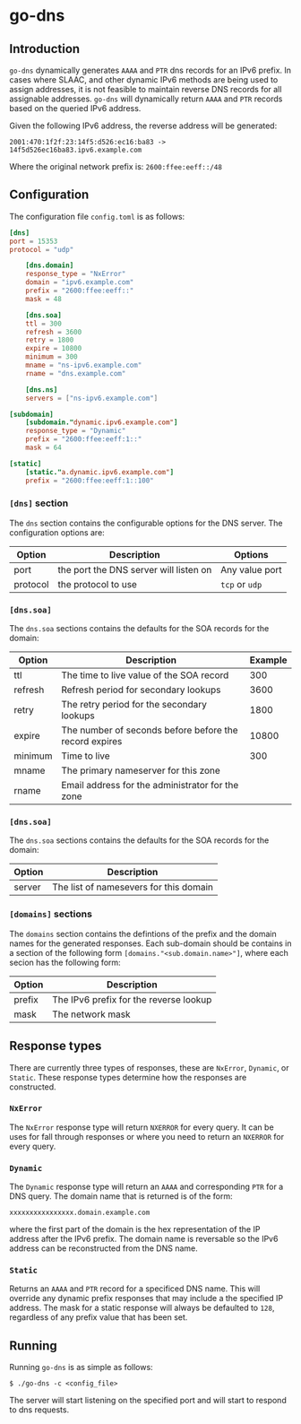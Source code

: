 # go-dns

## Introduction

`go-dns` dynamically generates `AAAA` and `PTR` dns records for an IPv6 prefix. In cases where SLAAC, and other dynamic IPv6 methods are being used to assign addresses, it is not feasible to maintain reverse DNS records for all assignable addresses. `go-dns` will dynamically return `AAAA` and `PTR` records based on the queried IPv6 address.

Given the following IPv6 address, the reverse address will be generated:

```
2001:470:1f2f:23:14f5:d526:ec16:ba83 -> 14f5d526ec16ba83.ipv6.example.com
```

Where the original network prefix is: `2600:ffee:eeff::/48`

## Configuration

The configuration file `config.toml` is as follows:

```toml
[dns]
port = 15353
protocol = "udp"

    [dns.domain]
    response_type = "NxError"
    domain = "ipv6.example.com"
    prefix = "2600:ffee:eeff::"
    mask = 48

    [dns.soa]
    ttl = 300
    refresh = 3600
    retry = 1800
    expire = 10800
    minimum = 300
    mname = "ns-ipv6.example.com"
    rname = "dns.example.com"

    [dns.ns]
    servers = ["ns-ipv6.example.com"]

[subdomain]
    [subdomain."dynamic.ipv6.example.com"]
    response_type = "Dynamic"
    prefix = "2600:ffee:eeff:1::"
    mask = 64

[static]
    [static."a.dynamic.ipv6.example.com"]
    prefix = "2600:ffee:eeff:1::100"

```

### `[dns]` section

The `dns` section contains the configurable options for the DNS server. The configuration options are:

| Option   | Description                            | Options        |
|----------|----------------------------------------|----------------|
| port     | the port the DNS server will listen on | Any value port |
| protocol | the protocol to use                    | `tcp` or `udp` |

### `[dns.soa]`

The `dns.soa` sections contains the defaults for the SOA records for the domain:

| Option  | Description                                            | Example |
|---------|--------------------------------------------------------|---------|
| ttl     | The time to live value of the SOA record               | 300     |
| refresh | Refresh period for secondary lookups                   | 3600    |
| retry   | The retry period for the secondary lookups             | 1800    |
| expire  | The number of seconds before before the record expires | 10800   |
| minimum | Time to live                                           | 300     |
| mname   | The primary nameserver for this zone                   |         |
| rname   | Email address for the administrator for the zone       |         |

### `[dns.soa]`

The `dns.soa` sections contains the defaults for the SOA records for the domain:

| Option  | Description                            |
|---------|----------------------------------------|
| server  | The list of namesevers for this domain |

### `[domains]` sections

The `domains` section contains the defintions of the prefix and the domain names for the generated responses. Each sub-domain should be contains in a section of the following form `[domains."<sub.domain.name>"]`, where each secion has the following form:

| Option  | Description                            |
|---------|----------------------------------------|
| prefix  | The IPv6 prefix for the reverse lookup |
| mask    | The network mask                       |

## Response types

There are currently three types of responses, these are `NxError`, `Dynamic`, or `Static`. These response types determine how the responses are constructed.

### `NxError`

The `NxError` response type will return `NXERROR` for every query. It can be uses for fall through responses or where you need to return an `NXERROR` for every query.

### `Dynamic`

The `Dynamic` response type will return an `AAAA` and corresponding `PTR` for a DNS query. The domain name that is returned is of the form:

```
xxxxxxxxxxxxxxxx.domain.example.com
```

where the first part of the domain is the hex representation of the IP address after the IPv6 prefix. The domain name is reversable so the IPv6 address can be reconstructed from the DNS name.

### `Static`

Returns an `AAAA` and `PTR` record for a specificed DNS name. This will override any dynamic prefix responses that may include a the specified IP address. The mask for a static response will always be defaulted to `128`, regardless of any prefix value that has been set.

## Running

Running `go-dns` is as simple as follows:

```
$ ./go-dns -c <config_file>
```

The server will start listening on the specified port and will start to respond to dns requests.

